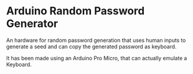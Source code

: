 # Arduino Random Password Generator
An hardware for random password generation that uses human inputs to generate a seed and can copy the generated password as keyboard. 

It has been made using an Arduino Pro Micro, that can actually emulate a Keyboard. 
